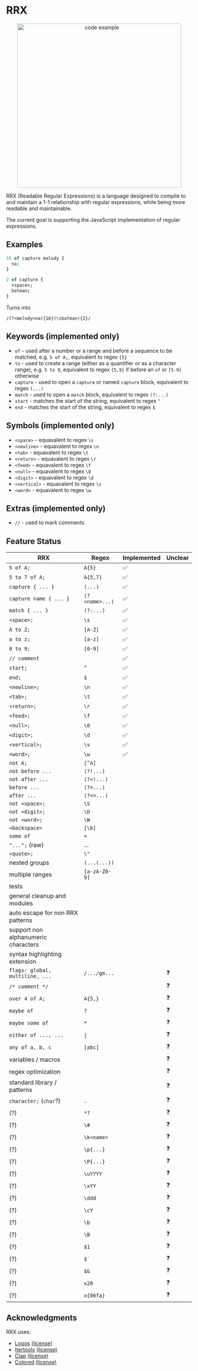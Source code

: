 # RRX

<p align="center">
  <img alt="code example" src="https://user-images.githubusercontent.com/14347895/153910592-8a25c713-82f8-4fb4-ba89-073f517f0a3d.png" width="445px" style="">
</p>

RRX (Readable Regular Expressions) is a language designed to compile to and maintain a 1-1 relationship with regular expressions, while being more readable and maintainable.

The current goal is supporting the JavaScript implementation of regular expressions.

## Examples

```coffeescript
16 of capture melody {
  na;
}

2 of capture {
  <space>;
  batman;
}
```

Turns into

```regex
/(?<melody>na){16}(\sbatman){2}/
```

## Keywords (implemented only)

- `of` - used after a number or a range and before a sequence to be matched, e.g. `5 of A;`, equivalent to regex `{5}`
- `to` - used to create a range (either as a quantifier or as a character range), e.g. `5 to 9`, equivalent to regex `{5,9}` if before an `of` or `[5-9]` otherwise
- `capture` - used to open a `capture` or named `capture` block, equivalent to regex `(...)`
- `match` - used to open a `match` block, equivalent to regex `(?:...)`
- `start` - matches the start of the string, equivalent to regex `^`
- `end` - matches the start of the string, equivalent to regex `$`

## Symbols (implemented only)

- `<space>` - equavalent to regex `\s`
- `<newline>` - equavalent to regex `\n`
- `<tab>` - equavalent to regex `\t`
- `<return>` - equavalent to regex `\r`
- `<feed>` - equavalent to regex `\f`
- `<null>` - equavalent to regex `\0`
- `<digit>` - equavalent to regex `\d`
- `<vertical>` - equavalent to regex `\v`
- `<word>` - equavalent to regex `\w`

## Extras (implemented only)

- `//` - used to mark comments

## Feature Status

| RRX                                 | Regex                 | Implemented | Unclear      |
| ----------------------------------- | --------------------- | ----------- | ------------ |
| `5 of A;`                           | `A{5}`                | ✅          |              |
| `5 to 7 of A;`                      | `A{5,7}`              | ✅          |              |
| `capture { ... }`                   | `(...)`               | ✅          |              |
| `capture name { ... }`              | `(?<name>...)`        | ✅          |              |
| `match { ... }`                     | `(?:...)`             | ✅          |              |
| `<space>;`                          | `\s`                  | ✅          |              |
| `A to Z;`                           | `[A-Z]`               | ✅          |              |
| `a to z;`                           | `[a-z]`               | ✅          |              |
| `0 to 9;`                           | `[0-9]`               | ✅          |              |
| `// comment`                        |                       | ✅          |              |
| `start;`                            | `^`                   | ✅          |              |
| `end;`                              | `$`                   | ✅          |              |
| `<newline>;`                        | `\n`                  | ✅          |              |
| `<tab>;`                            | `\t`                  | ✅          |              |
| `<return>;`                         | `\r`                  | ✅          |              |
| `<feed>;`                           | `\f`                  | ✅          |              |
| `<null>;`                           | `\0`                  | ✅          |              |
| `<digit>;`                          | `\d`                  | ✅          |              |
| `<vertical>;`                       | `\v`                  | ✅          |              |
| `<word>;`                           | `\w`                  | ✅          |              |
| `not A;`                            | `[^A]`                |             |              |
| `not before ...`                    | `(?!...)`             |             |              |
| `not after ...`                     | `(?<!...)`            |             |              |
| `before ...`                        | `(?=...)`             |             |              |
| `after ...`                         | `(?<=...)`            |             |              |
| `not <space>;`                      | `\S`                  |             |              |
| `not <digit>;`                      | `\D`                  |             |              |
| `not <word>;`                       | `\W`                  |             |              |
| `<backspace>`                       | `[\b]`                |             |              |
| `some of`                           | `+`                   |             |              |
| `"...";` (raw)                      | ...                   |             |              |
| `<quote>;`                          | `\"`                  |             |              |
| nested groups                       | `(...(...))`          |             |              |
| multiple ranges                     | `[a-zA-Z0-9]`         |             |              |
| tests                               |                       |             |              |
| general cleanup and modules         |                       |             |              |
| auto escape for non RRX patterns    |                       |             |              |
| support non alphanumeric characters |                       |             |              |
| syntax highlighting extension       |                       |             |              |
| `flags: global, multiline, ...`     | `/.../gm...`          |             | ❓           |
| `/* comment */`                     |                       |             | ❓           |
| `over 4 of A;`                      | `A{5,}`               |             | ❓           |
| `maybe of`                          | `?`                   |             | ❓           |
| `maybe some of`                     | `*`                   |             | ❓           |
| `either of ..., ...`                | `\|`                  |             | ❓           |
| `any of a, b, c`                    | `[abc]`               |             | ❓           |
| variables / macros                  |                       |             | ❓           |
| regex optimization                  |                       |             | ❓           |
| standard library / patterns         |                       |             | ❓           |
| `character;` (`char`?)              | `.`                   |             | ❓           |
| (?)                                 | `*?`                  |             | ❓           |
| (?)                                 | `\#`                  |             | ❓           |
| (?)                                 | `\k<name>`            |             | ❓           |
| (?)                                 | `\p{...}`             |             | ❓           |
| (?)                                 | `\P{...}`             |             | ❓           |
| (?)                                 | `\uYYYY`              |             | ❓           |
| (?)                                 | `\xYY`                |             | ❓           |
| (?)                                 | `\ddd`                |             | ❓           |
| (?)                                 | `\cY`                 |             | ❓           |
| (?)                                 | `\b`                  |             | ❓           |
| (?)                                 | `\B`                  |             | ❓           |
| (?)                                 | `$1`                  |             | ❓           |
| (?)                                 | <code>$`</code>       |             | ❓           |
| (?)                                 | `$&`                  |             | ❓           |
| (?)                                 | `x20`                 |             | ❓           |
| (?)                                 | `x{06fa}`             |             | ❓           |

## Acknowledgments

RRX uses:

- [Logos](https://github.com/maciejhirsz/logos) [(license)](https://github.com/maciejhirsz/logos/blob/master/LICENSE-MIT)
- [Itertools](https://github.com/rust-itertools/itertools) [(license)](https://github.com/rust-itertools/itertools/blob/master/LICENSE-MIT)
- [Clap](https://github.com/clap-rs/clap) [(license)](https://github.com/clap-rs/clap/blob/master/LICENSE-MIT)
- [Colored](https://github.com/mackwic/colored) [(license)](https://github.com/mackwic/colored/blob/master/LICENSE)
